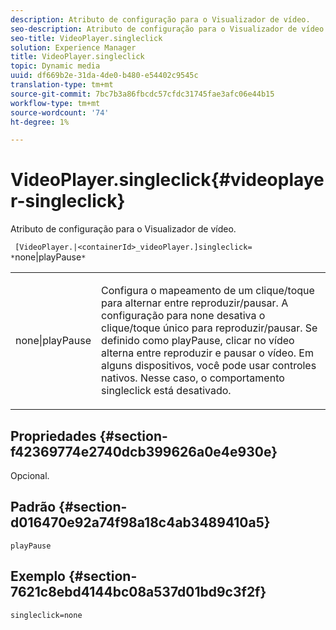 ```yaml
---
description: Atributo de configuração para o Visualizador de vídeo.
seo-description: Atributo de configuração para o Visualizador de vídeo.
seo-title: VideoPlayer.singleclick
solution: Experience Manager
title: VideoPlayer.singleclick
topic: Dynamic media
uuid: df669b2e-31da-4de0-b480-e54402c9545c
translation-type: tm+mt
source-git-commit: 7bc7b3a86fbcdc57cfdc31745fae3afc06e44b15
workflow-type: tm+mt
source-wordcount: '74'
ht-degree: 1%

---
```



# VideoPlayer.singleclick{#videoplayer-singleclick}

Atributo de configuração para o Visualizador de vídeo.

` [VideoPlayer.|<containerId>_videoPlayer.]singleclick= *`none|playPause`*`

<table id="table_C616483932C2482CA9794DDD7313FD7C"> 
 <tbody> 
  <tr> 
   <td colname="col1"> <p> <span class="codeph"> <span class="varname"> none|playPause</span> </span> </p> </td> 
   <td colname="col2"> <p> Configura o mapeamento de um clique/toque para alternar entre reproduzir/pausar. A configuração para <span class="codeph"> none</span> desativa o clique/toque único para reproduzir/pausar. Se definido como <span class="codeph"> playPause</span>, clicar no vídeo alterna entre reproduzir e pausar o vídeo. Em alguns dispositivos, você pode usar controles nativos. Nesse caso, o comportamento <span class="codeph"> singleclick</span> está desativado. </p> </td> 
  </tr> 
 </tbody> 
</table>

## Propriedades {#section-f42369774e2740dcb399626a0e4e930e}

Opcional.

## Padrão {#section-d016470e92a74f98a18c4ab3489410a5}

`playPause`

## Exemplo {#section-7621c8ebd4144bc08a537d01bd9c3f2f}

```
singleclick=none
```

